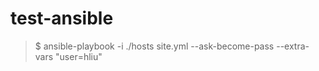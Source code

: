 # test-ansible


> $ ansible-playbook -i ./hosts site.yml  --ask-become-pass  --extra-vars "user=hliu"
